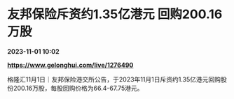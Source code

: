 # 友邦保险斥资约1.35亿港元 回购200.16万股

**2023-11-01 10:02**

**https://www.gelonghui.com/live/1276490**

格隆汇11月1日｜友邦保险港交所公告，于2023年11月1日斥资约1.35亿港元回购股份200.16万股，每股回购价格为66.4-67.75港元。